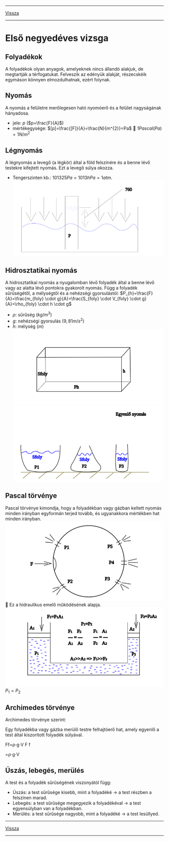 
---

[Vissza](../fizika.md)

---

# Első negyedéves vizsga
## Folyadékok
A folyadékok olyan anyagok, amelyeknek nincs állandó alakjuk, de megtartják a térfogatukat.
Felveszik az edényük alakját, részecskéik egymáson könnyen elmozdulhatnak, ezért folynak.
## Nyomás
A nyomás a felületre merőlegesen ható nyomóerő és a felület nagyságának hányadosa.
- jele: $p$ ($p=\frac{F}{A}$)
- mértékegysége: $[p]=\frac{[F]}{A}=\frac{N}{m^{2}}=Pa$
:memo: $1 Pascal (Pa) = 1 N/m^{2}$
## Légnyomás
A légnyomás a levegő (a légkör) által a föld felszínére és a benne lévő testekre kifejtett nyomás.
Ezt a levegő súlya okozza.
- Tengerszinten kb.: $101 325 Pa = 1013 hPa = 1 atm$.
![Toricelli kísérlet](../images/fizika-torricelli-kiserlet.svg)
## Hidrosztatikai nyomás
A hidrosztatikai nyomás a nyugalomban lévő folyadék által a benne lévő vagy az alatta lévő pontokra gyakorolt nyomás.
Függ a folyadék sűrűségétől, a mélységtől és a nehézségi gyorsulástól:
$P_{h}=\frac{F}{A}=\frac{m_{foly} \cdot g}{A}=\frac{S_{foly} \cdot V_{foly} \cdot g}{A}=\rho_{foly} \cdot h \cdot g$
- $ρ$: sűrűség ($kg/m^{3}$)
- $g$: nehézségi gyorsulás ($9,81 m/s^{2}$)
- $h$: mélység ($m$)
![Hidrosztatikai nyomás](../images/fizika-hidrosztatikai-nyomas.svg)
![Hidrosztatikai nyomás](../images/fizika-hidrosztatikai-nyomas-002.svg)
## Pascal törvénye
Pascal törvénye kimondja, hogy a folyadékban vagy gázban keltett nyomás minden irányban egyformán terjed tovább, és ugyanakkora mértékben hat minden irányban.
![Pascal törvény](../images/fizika-pascal-torvenye.svg)
:memo: Ez a hidraulikus emelő működésének alapja.
![Hidraulikus emelő](../images/fizika-hidraulikus-emelo.svg)
$P_{1}=P_{2}$
## Archimedes törvénye
Archimedes törvénye szerint:
>
Egy folyadékba vagy gázba merülő testre felhajtóerő hat, amely egyenlő a test által kiszorított folyadék súlyával.

Ff=ρ⋅g⋅V
F
f
	​

=ρ⋅g⋅V
## Úszás, lebegés, merülés
A test és a folyadék sűrűségének viszonyától függ:
- Úszás: a test sűrűsége kisebb, mint a folyadéké → a test részben a felszínen marad.
- Lebegés: a test sűrűsége megegyezik a folyadékéval → a test egyensúlyban van a folyadékban.
- Merülés: a test sűrűsége nagyobb, mint a folyadéké → a test lesüllyed.


---

[Vissza](../fizika.md)

---